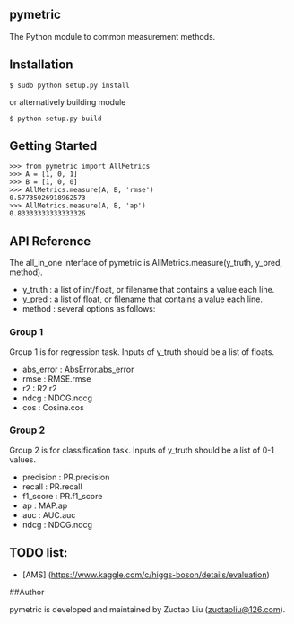 ## pymetric

The Python module to common measurement methods.

## Installation

    $ sudo python setup.py install

or alternatively building module

    $ python setup.py build

## Getting Started

    >>> from pymetric import AllMetrics
    >>> A = [1, 0, 1]
    >>> B = [1, 0, 0]
    >>> AllMetrics.measure(A, B, 'rmse')
    0.57735026918962573
    >>> AllMetrics.measure(A, B, 'ap')
    0.83333333333333326

## API Reference

The all_in_one interface of pymetric is AllMetrics.measure(y_truth, y_pred, method).

* y_truth : a list of int/float, or filename that contains a value each line.
* y_pred : a list of float, or filename that contains a value each line.
* method : several options as follows:

### Group 1

Group 1 is for regression task. Inputs of y_truth should be a list of floats.

*  abs_error : AbsError.abs_error
*  rmse : RMSE.rmse
*  r2 : R2.r2
*  ndcg : NDCG.ndcg
*  cos : Cosine.cos

### Group 2

Group 2 is for classification task. Inputs of y_truth should be a list of 0-1 values.

*  precision : PR.precision
*  recall : PR.recall
*  f1_score : PR.f1_score
*  ap : MAP.ap
*  auc : AUC.auc
*  ndcg : NDCG.ndcg

## TODO list: 

* [AMS] (https://www.kaggle.com/c/higgs-boson/details/evaluation)

##Author

pymetric is developed and maintained by Zuotao Liu (zuotaoliu@126.com).


